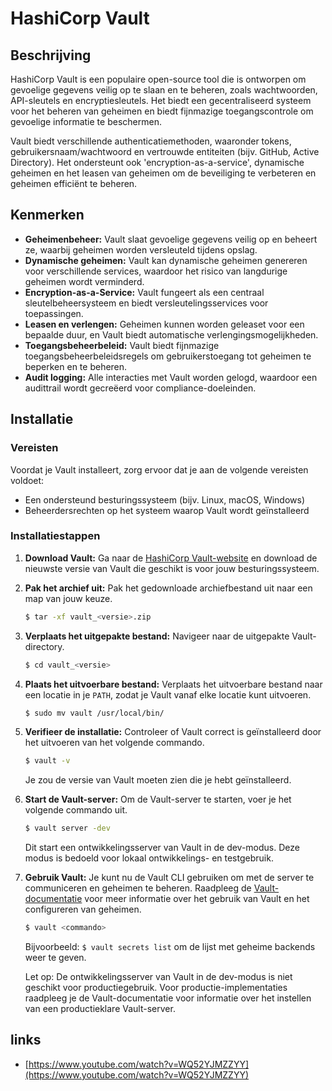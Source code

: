 # HashiCorp Vault

## Beschrijving

HashiCorp Vault is een populaire open-source tool die is ontworpen om gevoelige gegevens veilig op te slaan en te beheren, zoals wachtwoorden, API-sleutels en encryptiesleutels. Het biedt een gecentraliseerd systeem voor het beheren van geheimen en biedt fijnmazige toegangscontrole om gevoelige informatie te beschermen.

Vault biedt verschillende authenticatiemethoden, waaronder tokens, gebruikersnaam/wachtwoord en vertrouwde entiteiten (bijv. GitHub, Active Directory). Het ondersteunt ook 'encryption-as-a-service', dynamische geheimen en het leasen van geheimen om de beveiliging te verbeteren en geheimen efficiënt te beheren.

## Kenmerken

- **Geheimenbeheer:** Vault slaat gevoelige gegevens veilig op en beheert ze, waarbij geheimen worden versleuteld tijdens opslag.
- **Dynamische geheimen:** Vault kan dynamische geheimen genereren voor verschillende services, waardoor het risico van langdurige geheimen wordt verminderd.
- **Encryption-as-a-Service:** Vault fungeert als een centraal sleutelbeheersysteem en biedt versleutelingsservices voor toepassingen.
- **Leasen en verlengen:** Geheimen kunnen worden geleaset voor een bepaalde duur, en Vault biedt automatische verlengingsmogelijkheden.
- **Toegangsbeheerbeleid:** Vault biedt fijnmazige toegangsbeheerbeleidsregels om gebruikerstoegang tot geheimen te beperken en te beheren.
- **Audit logging:** Alle interacties met Vault worden gelogd, waardoor een audittrail wordt gecreëerd voor compliance-doeleinden.

## Installatie

### Vereisten

Voordat je Vault installeert, zorg ervoor dat je aan de volgende vereisten voldoet:

- Een ondersteund besturingssysteem (bijv. Linux, macOS, Windows)
- Beheerdersrechten op het systeem waarop Vault wordt geïnstalleerd

### Installatiestappen

1. **Download Vault:** Ga naar de [HashiCorp Vault-website](https://www.vaultproject.io/) en download de nieuwste versie van Vault die geschikt is voor jouw besturingssysteem.

2. **Pak het archief uit:** Pak het gedownloade archiefbestand uit naar een map van jouw keuze.

   ```bash
   $ tar -xf vault_<versie>.zip
   ```

3. **Verplaats het uitgepakte bestand:** Navigeer naar de uitgepakte Vault-directory.

   ```bash
   $ cd vault_<versie>
   ```

4. **Plaats het uitvoerbare bestand:** Verplaats het uitvoerbare bestand naar een locatie in je `PATH`, zodat je Vault vanaf elke locatie kunt uitvoeren.

   ```bash
   $ sudo mv vault /usr/local/bin/
   ```

5. **Verifieer de installatie:** Controleer of Vault correct is geïnstalleerd door het uitvoeren van het volgende commando.

   ```bash
   $ vault -v
   ```

   Je zou de versie van Vault moeten zien die je hebt geïnstalleerd.

6. **Start de Vault-server:** Om de Vault-server te starten, voer je het volgende commando uit.

   ```bash
   $ vault server -dev
   ```

   Dit start een ontwikkelingsserver van Vault in de dev-modus. Deze modus is bedoeld voor lokaal ontwikkelings- en testgebruik.

7. **Gebruik Vault:** Je kunt nu de Vault CLI gebruiken om met de server te communiceren en geheimen te beheren. Raadpleeg de [Vault-documentatie](https://www.vaultproject.io/docs) voor meer informatie over het gebruik van Vault en het configureren van geheimen.

   ```bash
   $ vault <commando>
   ```

   Bijvoorbeeld: `$ vault secrets list` om de lijst met geheime backends weer te geven.

   Let op: De ontwikkelingsserver van Vault in de dev-modus is niet geschikt voor productiegebruik. Voor productie-implementaties raadpleeg je de Vault-documentatie voor informatie over het instellen van een productieklare Vault-server.

## links

- [https://www.youtube.com/watch?v=WQ52YJMZZYY](https://www.youtube.com/watch?v=WQ52YJMZZYY)